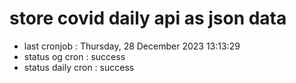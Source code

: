 # store covid daily api as json data

- last cronjob : Thursday, 28 December 2023 13:13:29
- status og cron : success
- status daily cron : success
      
      